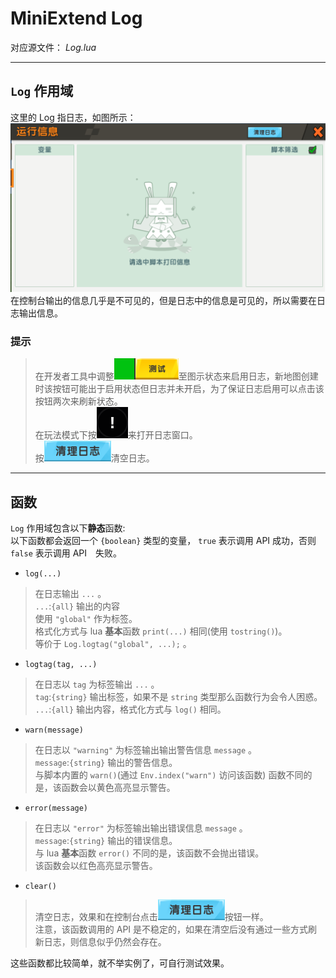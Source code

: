 # MiniExtend Log
对应源文件： *Log.lua*  

---

## `Log` 作用域
这里的 Log 指日志，如图所示：  
![日志](./img/log.png)  
在控制台输出的信息几乎是不可见的，但是日志中的信息是可见的，所以需要在日志输出信息。  

### 提示
> 在开发者工具中调整![测试](./img/test.png)至图示状态来启用日志，新地图创建时该按钮可能出于启用状态但日志并未开启，为了保证日志启用可以点击该按钮两次来刷新状态。  
> 在玩法模式下按![日志按钮](./img/log-button.png)来打开日志窗口。  
> 按![清空日志](./img/clear-log.png)清空日志。  

---

## 函数
`Log` 作用域包含以下**静态**函数:  
以下函数都会返回一个 `{boolean}` 类型的变量， `true` 表示调用 API 成功，否则 `false` 表示调用 API　失败。　　

- `log(...)`  
> 在日志输出 `...` 。  
> `...`:`{all}` 输出的内容  
> 使用 `"global"` 作为标签。  
> 格式化方式与 lua **基本**函数 `print(...)` 相同(使用 `tostring()`)。  
> 等价于 `Log.logtag("global", ...);` 。  

- `logtag(tag, ...)`  
> 在日志以 `tag` 为标签输出 `...` 。  
> `tag`:`{string}` 输出标签，如果不是 `string` 类型那么函数行为会令人困惑。  
> `...`:`{all}` 输出内容，格式化方式与 `log()` 相同。  

- `warn(message)`  
> 在日志以 `"warning"` 为标签输出输出警告信息 `message` 。  
> `message`:`{string}` 输出的警告信息。  
> 与脚本内置的 `warn()`(通过 `Env.index("warn")` 访问该函数) 函数不同的是，该函数会以黄色高亮显示警告。  

- `error(message)`  
> 在日志以 `"error"` 为标签输出输出错误信息 `message` 。  
> `message`:`{string}` 输出的错误信息。  
> 与 lua **基本**函数 `error()` 不同的是，该函数不会抛出错误。  
> 该函数会以红色高亮显示警告。  

- `clear()`  
> 清空日志，效果和在控制台点击![清空日志](./img/clear-log.png)按钮一样。  
> 注意，该函数调用的 API 是不稳定的，如果在清空后没有通过一些方式刷新日志，则信息似乎仍然会存在。  

这些函数都比较简单，就不举实例了，可自行测试效果。  
